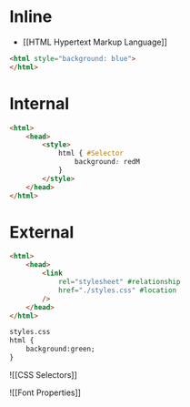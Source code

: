 # Inline
- [[HTML Hypertext Markup Language]]
```HTML
<html style="background: blue">
</html>
```
# Internal
```HTML
<html>
	<head>
		<style>
			html { #Selector
				background: redM
			}
		</style>
	</head>
</html>
```

# External
```HTML
<html>
	<head>
		<link
			rel="stylesheet" #relationship
			href="./styles.css" #location
		/>
	</head>
</html>

styles.css
html {
	background:green;
}

```


![[CSS Selectors]]


![[Font Properties]]